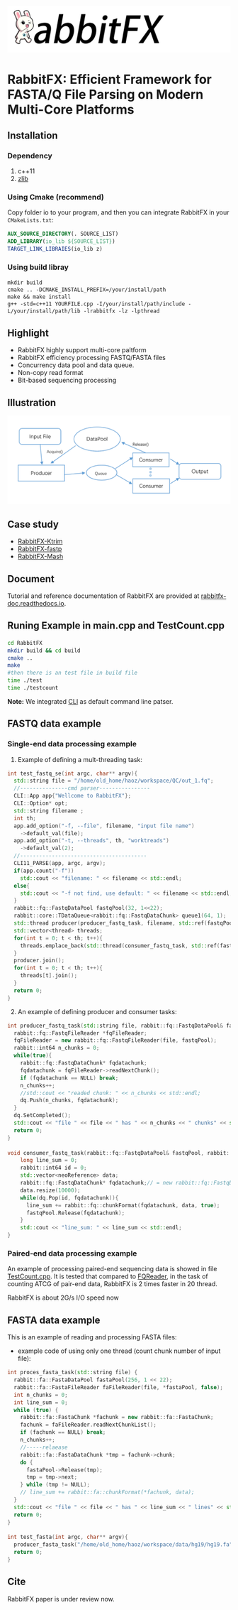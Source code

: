 ![RabbitFX](RabbitFX.png)

# RabbitFX: Efficient Framework for FASTA/Q File Parsing on Modern Multi-Core Platforms

## Installation
### Dependency
 1. c++11
 2. [zlib](https://zlib.net/)
### Using Cmake (recommend)
Copy folder io to your program, and then
you can integrate RabbitFX in your `CMakeLists.txt`:
```cmake
AUX_SOURCE_DIRECTORY(. SOURCE_LIST)
ADD_LIBRARY(io_lib ${SOURCE_LIST})
TARGET_LINK_LIBRAIES(io_lib z)
```
### Using build libray
```
mkdir build
cmake .. -DCMAKE_INSTALL_PREFIX=/your/install/path
make && make install
g++ -std=c++11 YOURFILE.cpp -I/your/install/path/include -L/your/install/path/lib -lrabbitfx -lz -lpthread
```
## Highlight
 + RabbitFX highly support multi-core paltform
 + RabbitFX efficiency processing FASTQ/FASTA files
 + Concurrency data pool and data queue.
 + Non-copy read format
 + Bit-based sequencing processing

## Illustration

 ![Pipeline](pipeline.png)

## Case study

- [RabbitFX-Ktrim](https://github.com/RabbitBio/RabbitFX-Casestudy/tree/master/RabbitFX-Ktrim)
- [RabbitFX-fastp](https://github.com/RabbitBio/RabbitFX-Casestudy/tree/master/RabbitFX-fastp)
- [RabbitFX-Mash](https://github.com/RabbitBio/RabbitFX-Casestudy/tree/master/RabbitFX-Mash)


## Document
Tutorial and reference documentation of RabbitFX are provided at [rabbitfx-doc.readthedocs.io](https://rabbitfx-doc.readthedocs.io/en/latest/index.html).

## Runing Example in main.cpp and TestCount.cpp

``` bash
cd RabbitFX
mkdir build && cd build
cmake ..
make
#then there is an test file in build file
time ./test
time ./testcount
```

**Note:** We integrated [CLI](https://github.com/CLIUtils/CLI11) as default command line patser.

## FASTQ data example

### Single-end data processing example

1. Example of defining a mult-threading task:

``` c++
int test_fastq_se(int argc, char** argv){
  std::string file = "/home/old_home/haoz/workspace/QC/out_1.fq";
  //---------------cmd parser----------------
  CLI::App app{"Wellcome to RabbitFX"};
  CLI::Option* opt;
  std::string filename ;
  int th;
  app.add_option("-f, --file", filename, "input file name")
    ->default_val(file);
  app.add_option("-t, --threads", th, "worktreads")
    ->default_val(2);
  //----------------------------------------
  CLI11_PARSE(app, argc, argv);
  if(app.count("-f"))
    std::cout << "filename: " << filename << std::endl;
  else{
    std::cout << "-f not find, use default: " << filename << std::endl;
  }
  rabbit::fq::FastqDataPool fastqPool(32, 1<<22);
  rabbit::core::TDataQueue<rabbit::fq::FastqDataChunk> queue1(64, 1);
  std::thread producer(producer_fastq_task, filename, std::ref(fastqPool), std::ref(queue1));
  std::vector<thread> threads;
  for(int t = 0; t < th; t++){
	threads.emplace_back(std::thread(consumer_fastq_task, std::ref(fastqPool), std::ref(queue1)));
  }
  producer.join();
  for(int t = 0; t < th; t++){
    threads[t].join();
  }
  return 0;
}
```
2. An example of defining producer and consumer tasks:
``` c++
int producer_fastq_task(std::string file, rabbit::fq::FastqDataPool& fastqPool, rabbit::core::TDataQueue<rabbit::fq::FastqDataChunk> &dq){
  rabbit::fq::FastqFileReader *fqFileReader;
  fqFileReader = new rabbit::fq::FastqFileReader(file, fastqPool);
  rabbit::int64 n_chunks = 0;
  while(true){
    rabbit::fq::FastqDataChunk* fqdatachunk;
    fqdatachunk = fqFileReader->readNextChunk();
    if (fqdatachunk == NULL) break;
    n_chunks++;
    //std::cout << "readed chunk: " << n_chunks << std::endl;
    dq.Push(n_chunks, fqdatachunk);
  }
  dq.SetCompleted();
  std::cout << "file " << file << " has " << n_chunks << " chunks" << std::endl;
  return 0;
}

void consumer_fastq_task(rabbit::fq::FastqDataPool& fastqPool, rabbit::core::TDataQueue<rabbit::fq::FastqDataChunk> &dq){
    long line_sum = 0;
    rabbit::int64 id = 0;
    std::vector<neoReference> data;
	rabbit::fq::FastqDataChunk* fqdatachunk;// = new rabbit::fq::FastqDataChunk;
    data.resize(10000);
    while(dq.Pop(id, fqdatachunk)){
      line_sum += rabbit::fq::chunkFormat(fqdatachunk, data, true);
      fastqPool.Release(fqdatachunk);
    }
    std::cout << "line_sum: " << line_sum << std::endl;
}

```

### Paired-end data processing example

An example of processing paired-end sequencing data is showed in file [TestCount.cpp](./TestCount.cpp).
It is tested that compared to [FQReader](https://github.com/rob-p/FQFeeder), in the task of counting ATCG of pair-end data, RabbitFX is 2 times faster in 20 thread.

RabbitFX is about 2G/s I/O speed now

## FASTA data example
This is an example of reading and processing FASTA files:

- example code of using only one thread (count chunk number of input file):
``` c++
int proces_fasta_task(std::string file) {
  rabbit::fa::FastaDataPool fastaPool(256, 1 << 22);
  rabbit::fa::FastaFileReader faFileReader(file, *fastaPool, false);
  int n_chunks = 0;
  int line_sum = 0;
  while (true) {
    rabbit::fa::FastaChunk *fachunk = new rabbit::fa::FastaChunk;
    fachunk = faFileReader.readNextChunkList();
    if (fachunk == NULL) break;
    n_chunks++;
    //-----relaease
    rabbit::fa::FastaDataChunk *tmp = fachunk->chunk;
    do {
      fastaPool->Release(tmp);
      tmp = tmp->next;
    } while (tmp != NULL);
    // line_sum += rabbit::fa::chunkFormat(*fachunk, data);
  }
  std::cout << "file " << file << " has " << line_sum << " lines" << std::endl;
  return 0;
}

int test_fasta(int argc, char** argv){
  producer_fasta_task("/home/old_home/haoz/workspace/data/hg19/hg19.fa");
  return 0;
}
```

## Cite

RabbitFX paper is under review now.

